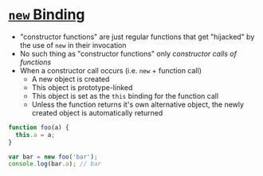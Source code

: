 # [`new` Binding](https://github.com/getify/You-Dont-Know-JS/blob/master/this%20%26%20object%20prototypes/ch2.md#new-binding)

* "constructor functions" are just regular functions that get "hijacked" by the use of `new` in their invocation
* No such thing as "constructor functions" only *constructor calls of functions*
* When a constructor call occurs (i.e. `new` + function call)
  * A new object is created
  * This object is prototype-linked
  * This object is set as the `this` binding for the function call
  * Unless the function returns it's own alternative object, the newly created object is automatically returned

```javascript
function foo(a) {
  this.a = a;
}

var bar = new foo('bar');
console.log(bar.a); // bar
```
